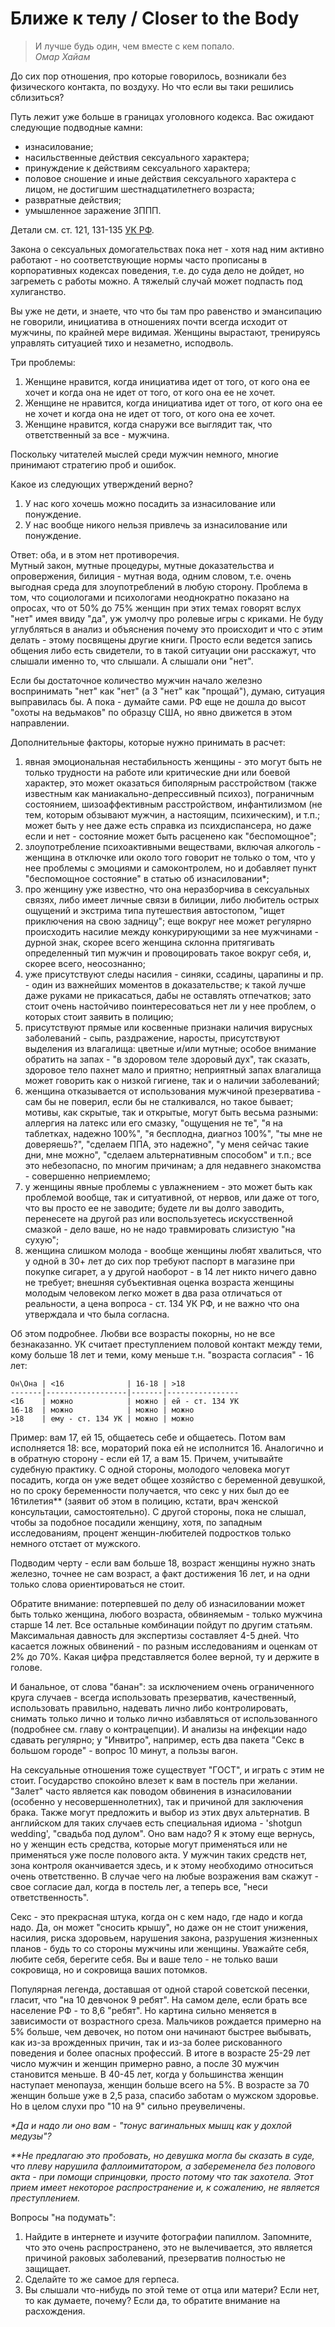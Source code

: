 # Ближе к телу / Closer to the Body

>И лучше будь один, чем вместе с кем попало.
<br>_Омар Хайам_

До сих пор отношения, про которые говорилось, возникали без физического контакта, по воздуху. Но что если вы таки решились сблизиться?

Путь лежит уже больше в границах уголовного кодекса. Вас ожидают следующие подводные камни:
- изнасилование;
- насильственные действия сексуального характера;
- принуждение к действиям сексуального характера;
- половое сношение и иные действия сексуального характера с лицом, не достигшим шестнадцатилетнего возраста;
- развратные действия;
- умышленное заражение ЗППП.

Детали см. ст. 121, 131-135 [УК РФ](http://base.garant.ru/10108000/).

Закона о сексуальных домогательствах пока нет - хотя над ним активно работают - но соответствующие нормы часто прописаны в корпоративных кодексах поведения, т.е. до суда дело не дойдет, но загреметь с работы можно. А тяжелый случай может подпасть под хулиганство.

Вы уже не дети, и знаете, что что бы там про равенство и эмансипацию не говорили, инициатива в отношениях почти всегда исходит от мужчины, по крайней мере видимая. Женщины вырастают, тренируясь управлять ситуацией тихо и незаметно, исподволь.

Три проблемы:
1. Женщине нравится, когда инициатива идет от того, от кого она ее хочет и когда она не идет от того, от кого она ее не хочет.
2. Женщине не нравится, когда инициатива идет от того, от кого она ее не хочет и когда она не идет от того, от кого она ее хочет.
3. Женщине нравится, когда снаружи все выглядит так, что ответственный за все - мужчина.

Поскольку читателей мыслей среди мужчин немного, многие принимают стратегию проб и ошибок.

Какое из следующих утверждений верно?
1. У нас кого хочешь можно посадить за изнасилование или понуждение.
2. У нас вообще никого нельзя привлечь за изнасилование или понуждение.

Ответ: оба, и в этом нет противоречия.<br>Мутный закон, мутные процедуры, мутные доказательства и опровержения, билиция - мутная вода, одним словом, т.е. очень выгодная среда для злоупотреблений в любую сторону. Проблема в том, что социологами и психологами неоднократно показано на опросах, что от 50% до 75% женщин при этих темах говорят вслух "нет" имея ввиду "да", уж умолчу про ролевые игры с криками. Не буду углубляться в анализ и объяснения почему это происходит и что с этим делать - этому посвящены другие книги. Просто если ведется запись общения либо есть свидетели, то в такой ситуации они расскажут, что слышали именно то, что слышали. А слышали они "нет".

Если бы достаточное количество мужчин начало железно воспринимать "нет" как "нет" (а 3 "нет" как "прощай"), думаю, ситуация выправилась бы. А пока - думайте сами. РФ еще не дошла до высот "охоты на ведьмаков" по образцу США, но явно движется в этом направлении.

Дополнительные факторы, которые нужно принимать в расчет:
1. явная эмоциональная нестабильность женщины - это могут быть не только трудности на работе или критические дни или боевой характер, это может оказаться биполярным расстройством (также известным как маниакально-депрессивный психоз), пограничным состоянием, шизоаффективным расстройством, инфантилизмом (не тем, которым обзывают мужчин, а настоящим, психическим), и т.п.; может быть у нее даже есть справка из психдиспансера, но даже если и нет - состояние может быть расценено как "беспомощное";
2. злоупотребление психоактивными веществами, включая алкоголь - женщина в отключке или около того говорит не только о том, что у нее проблемы с эмоциями и самоконтролем, но и добавляет пункт "беспомощное состояние" в статью об изнасиловании*;
3. про женщину уже известно, что она неразборчива в сексуальных связях, либо имеет личные связи в билиции, либо любитель острых ощущений и экстрима типа путешествия автостопом, "ищет приключения на свою задницу"; еще вокруг нее может регулярно происходить насилие между конкурирующими за нее мужчинами - дурной знак, скорее всего женщина склонна притягивать определенный тип мужчин и провоцировать такое вокруг себя, и, скорее всего, неосознанно;
4. уже присутствуют следы насилия - синяки, ссадины, царапины и пр. - один из важнейших моментов в доказательстве; к такой лучше даже руками не прикасаться, дабы не оставлять отпечатков; зато стоит очень настойчиво поинтересоваться нет ли у нее проблем, о которых стоит заявить в полицию;
5. присутствуют прямые или косвенные признаки наличия вирусных заболеваний - сыпь, раздражение, наросты, присутствуют выделения из влагалища: цветные и/или мутные; особое внимание обратить на запах - "в здоровом теле здоровый дух", так сказать, здоровое тело пахнет мало и приятно; неприятный запах влагалища может говорить как о низкой гигиене, так и о наличии заболеваний;
6. женщина отказывается от использования мужчиной презерватива - сам бы не поверил, если бы не сталкивался, но такое бывает; мотивы, как скрытые, так и открытые, могут быть весьма разными: аллергия на латекс или его смазку, "ощущения не те", "я на таблетках, надежно 100%", "я бесплодна, диагноз 100%", "ты мне не доверяешь?", "сделаем ППА, это надежно", "у меня сейчас такие дни, мне можно", "сделаем альтернативным способом" и т.п.; все это небезопасно, по многим причинам; а для недавнего знакомства - совершенно неприемлемо;
7. у женщины явные проблемы с увлажнением - это может быть как проблемой вообще, так и ситуативной, от нервов, или даже от того, что вы просто ее не заводите; будете ли вы долго заводить, перенесете на другой раз или воспользуетесь искусственной смазкой - дело ваше, но не надо травмировать слизистую "на сухую";
8. женщина слишком молода - вообще женщины любят хвалиться, что у одной в 30+ лет до сих пор требуют паспорт в магазине при покупке сигарет, а у другой наоборот - в 14 лет никто ничего давно не требует; внешняя субъективная оценка возраста женщины молодым человеком легко может в два раза отличаться от реальности, а цена вопроса - ст. 134 УК РФ, и не важно что она утверждала и что была согласна.

Об этом подробнее. Любви все возрасты покорны, но не все безнаказанно. УК считает преступлением половой контакт между теми, кому больше 18 лет и теми, кому меньше т.н. "возраста согласия" - 16 лет:

```
Он\Она | <16              | 16-18 | >18
-------|------------------|-------|----------------
<16    | можно            | можно | ей - ст. 134 УК
16-18  | можно            | можно | можно
>18    | ему - ст. 134 УК | можно | можно
```

Пример: вам 17, ей 15, общаетесь себе и общаетесь. Потом вам исполняется 18: все, мораторий пока ей не исполнится 16. Аналогично и в обратную сторону - если ей 17, а вам 15. Причем, учитывайте судебную практику. С одной стороны, молодого человека могут посадить, когда он уже ведет общее хозяйство с беременной девушкой, но по сроку беременности получается, что секс у них был до ее 16тилетия** (заявит об этом в полицию, кстати, врач женской консультации, самостоятельно). С другой стороны, пока не слышал, чтобы за подобное посадили женщину, хотя, по западным исследованиям, процент женщин-любителей подростков только немного отстает от мужского.

Подводим черту - если вам больше 18, возраст женщины нужно знать железно, точнее не сам возраст, а факт достижения 16 лет, и на одни только слова ориентироваться не стоит.

Обратите внимание: потерпевшей по делу об изнасиловании может быть только женщина, любого возраста, обвиняемым - только мужчина старше 14 лет. Все остальные комбинации пойдут по другим статьям. Максимальная давность для экспертизы составляет 4-5 дней. Что касается ложных обвинений - по разным исследованиям и оценкам от 2% до 70%. Какая цифра представляется более верной, ту и держите в голове.

И банальное, от слова "банан": за исключением очень ограниченного круга случаев - всегда использовать презерватив, качественный, использовать правильно, надевать лично либо контролировать, снимать только лично и только лично избавляться от использованного (подробнее см. главу о контрацепции). И анализы на инфекции надо сдавать регулярно; у "Инвитро", например, есть два пакета "Секс в большом городе" - вопрос 10 минут, а пользы вагон.

На сексуальные отношения тоже существует "ГОСТ", и играть с этим не стоит. Государство спокойно влезет к вам в постель при желании. "Залет" часто является как поводом обвинения в изнасиловании (особенно у несовершеннолетних), так и причиной для заключения брака. Также могут предложить и выбор из этих двух альтернатив. В английском для таких случаев есть специальная идиома -  'shotgun wedding', "свадьба под дулом". Оно вам надо? Я к этому еще вернусь, но у женщин есть средства, которые могут применяться или не применяться уже после полового акта. У мужчин таких средств нет, зона контроля оканчивается здесь, и к этому необходимо относиться очень ответственно. В случае чего на любые возражения вам скажут - свое согласие дал, когда в постель лег, а теперь все, "неси ответственность".

Секс - это прекрасная штука, когда он с кем надо, где надо и когда надо. Да, он может "сносить крышу", но даже он не стоит унижения, насилия, риска здоровьем, нарушения закона, разрушения жизненных планов - будь то со стороны мужчины или женщины. Уважайте себя, любите себя, берегите себя. Вы и ваше тело - не только ваши сокровища, но и сокровища ваших потомков.

Популярная легенда, доставшая от одной старой советской песенки, гласит, что "на 10 девчонок 9 ребят". На самом деле, если брать все население РФ - то 8,6 "ребят". Но картина сильно меняется в зависимости от возрастного среза. Мальчиков рождается примерно на 5% больше, чем девочек, но потом они начинают быстрее выбывать, как из-за врожденных причин, так и из-за более рискованного поведения и более опасных профессий. В итоге в возрасте 25-29 лет число мужчин и женщин примерно равно, а после 30 мужчин становится меньше. В 40-45 лет, когда у большинства женщин наступает менопауза, женщин больше всего на 5%. В возрасте за 70 женщин больше уже в 2,5 раза, спасибо заботам о мужском здоровье. Но в целом слухи про "10 на 9" сильно преувеличены.

_*Да и надо ли оно вам - "тонус вагинальных мышц как у дохлой медузы"?_

_**Не предлагаю это пробовать, но девушка могла бы сказать в суде, что плеву нарушила фаллоимитатором, а забеременела без полового акта - при помощи спринцовки, просто потому что так захотела. Этот прием имеет некоторое распространение и, к сожалению, не является преступлением._

Вопросы "на подумать":
1. Найдите в интернете и изучите фотографии папиллом. Запомните, что это очень распространено, это не вылечивается, это является причиной раковых заболеваний, презерватив полностью не защищает.
2. Сделайте то же самое для герпеса.
3. Вы слышали что-нибудь по этой теме от отца или матери? Если нет, то как думаете, почему? Если да, то обратите внимание на расхождения.